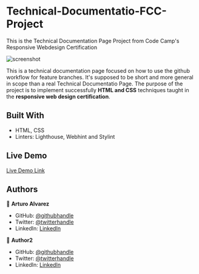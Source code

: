 # Technical-Documentatio-FCC-Project
This is the Technical Documentation Page Project from Code Camp's Responsive Webdesign Certification

![screenshot](./app_screenshot.png)

This is a technical documentation page focused on how to use the github workflow for feature branches. It's supposed to be short and more general in scope than a real Technical Documentatio Page. The purpose of the project is to implement successfully **HTML and CSS** techniques taught in the **responsive web design certification**.

## Built With

- HTML, CSS
- Linters: Lighthouse, Webhint and Stylint

## Live Demo

[Live Demo Link](https://starsheriff2.github.io/Technical-Documentatio-FCC-Project/)

## Authors

👤 **Arturo Alvarez**

- GitHub: [@githubhandle](https://github.com/StarSheriff2)
- Twitter: [@twitterhandle](https://twitter.com/twitterhandle)
- LinkedIn: [LinkedIn](https://www.linkedin.com/in/carlosalvarezveroy/)

👤 **Author2**

- GitHub: [@githubhandle](https://github.com/githubhandle)
- Twitter: [@twitterhandle](https://twitter.com/twitterhandle)
- LinkedIn: [LinkedIn](https://twitter.com/Turo_83)
